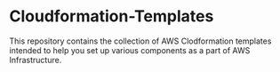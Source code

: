 # Cloudformation-Templates

This repository contains the collection of AWS Clodformation templates intended to help you set up various components as a part of AWS Infrastructure.

